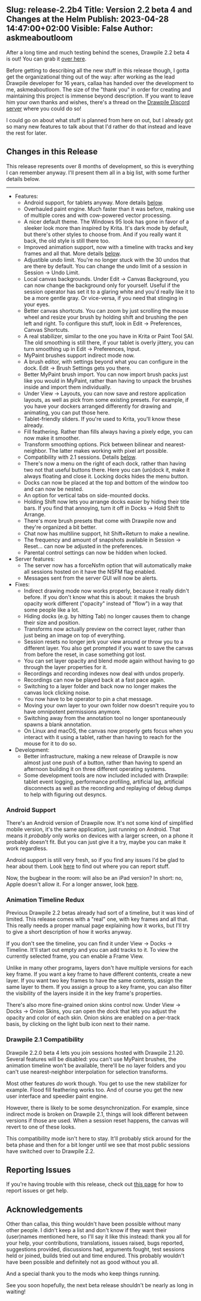 Slug: release-2.2b4
Title: Version 2.2 beta 4 and Changes at the Helm
Publish: 2023-04-28 14:47:00+02:00
Visible: False
Author: askmeaboutloom
---

After a long time and much testing behind the scenes, Drawpile 2.2 beta 4 is out! You can grab it [over here](/download/#Beta).

Before getting to describing all the new stuff in this release though, I gotta get the organizational thing out of the way: after working as the lead Drawpile developer for 16 years, callaa has handed over the development to me, askmeaboutloom. The size of the "thank you" in order for creating and maintaining this project is immense beyond description. If you want to leave him your own thanks and wishes, there's a thread on the [Drawpile Discord server](https://discord.gg/M3yyMpC) where you could do so!

I could go on about what stuff is planned from here on out, but I already got so many new features to talk about that I'd rather do that instead and leave the rest for later.

## Changes in this Release

This release represents over 8 months of development, so this is everything I can remember anyway. I'll present them all in a big list, with some further details below.

---

* Features:
    * Android support, for tablets anyway. More details [below](#release22b4-android).
    * Overhauled paint engine. Much faster than it was before, making use of multiple cores and with cow-powered vector processing.
    * A nicer default theme. The Windows 95 look has gone in favor of a sleeker look more than inspired by Krita. It's dark mode by default, but there's other styles to choose from. And if you really want it back, the old style is still there too.
    * Improved animation support, now with a timeline with tracks and key frames and all that. More details [below](#release22b4-timeline).
    * Adjustible undo limit. You're no longer stuck with the 30 undos that are there by default. You can change the undo limit of a session in Session &rarr; Undo Limit.
    * Local canvas backgrounds. Under Edit &rarr; Canvas Background, you can now change the background only for yourself. Useful if the session operator has set it to a glaring white and you'd really like it to be a more gentle gray. Or vice-versa, if you need that stinging in your eyes.
    * Better canvas shortcuts. You can zoom by just scrolling the mouse wheel and resize your brush by holding shift and brushing the pen left and right. To configure this stuff, look in Edit &rarr; Preferences, Canvas Shortcuts.
    * A real stabilizer, similar to the one you have in Krita or Paint Tool SAI. The old smoothing is still there, if your tablet is overly jittery, you can turn smoothing up in Edit &rarr; Preferences, Input.
    * MyPaint brushes support indirect mode now.
    * A brush editor, with settings beyond what you can configure in the dock. Edit &rarr; Brush Settings gets you there.
    * Better MyPaint brush import. You can now import brush packs just like you would in MyPaint, rather than having to unpack the brushes inside and import them individually.
    * Under View &rarr; Layouts, you can now save and restore application layouts, as well as pick from some existing presets. For example, if you have your dockers arranged differently for drawing and animating, you can put those here.
    * Tablet-friendly sliders. If you're used to Krita, you'll know these already.
    * Fill feathering. Rather than fills always having a pixely edge, you can now make it smoother.
    * Transform smoothing options. Pick between bilinear and nearest-neighbor. The latter makes working with pixel art possible.
    * Compatibility with 2.1 sessions. Details [below](#releaseb224-compat).
    * There's now a menu on the right of each dock, rather than having two not that useful buttons there. Here you can (un)dock it, make it always floating and close it. Locking docks hides the menu button.
    * Docks can now be placed at the top and bottom of the window too and can now be nested.
    * An option for vertical tabs on side-mounted docks.
    * Holding Shift now lets you arrange docks easier by hiding their title bars. If you find that annoying, turn it off in Docks &rarr; Hold Shift to Arrange.
    * There's more brush presets that come with Drawpile now and they're organized a bit better.
    * Chat now has multiline support, hit Shift+Return to make a newline.
    * The frequency and amount of snapshots available in Session &rarr; Reset... can now be adjusted in the preferences.
    * Parental control settings can now be hidden when locked.
* Server features:
    * The server now has a forceNsfm option that will automatically make all sessions hosted on it have the NSFM flag enabled.
    * Messages sent from the server GUI will now be alerts.
* Fixes:
    * Indirect drawing mode now works properly, because it really didn't before. If you don't know what this is about: it makes the brush opacity work different ("opacity" instead of "flow") in a way that some people like a lot.
    * Hiding docks (e.g. by hitting Tab) no longer causes them to change their size and position.
    * Transforms now actually preview on the correct layer, rather than just being an image on top of everything.
    * Session resets no longer jerk your view around or throw you to a different layer. You also get prompted if you want to save the canvas from before the reset, in case something got lost.
    * You can set layer opacity and blend mode again without having to go through the layer properties for it.
    * Recordings and recording indexes now deal with undos properly.
    * Recordings can now be played back at a fast pace again.
    * Switching to a layer folder and back now no longer makes the canvas lock clicking noise.
    * You now have to be operator to pin a chat message.
    * Moving your own layer to your own folder now doesn't require you to have omnipotent permissions anymore.
    * Switching away from the annotation tool no longer spontaneously spawns a blank annotation.
    * On Linux and macOS, the canvas now properly gets focus when you interact with it using a tablet, rather than having to reach for the mouse for it to do so.
* Development:
    * Better infrastructure, making a new release of Drawpile is now almost just one push of a button, rather than having to spend an afternoon building it on three different operating systems.
    * Some development tools are now included included with Drawpile: tablet event logging, performance profiling, artificial lag, artificial disconnects as well as the recording and replaying of debug dumps to help with figuring out desyncs.


<h3 id="release22b4-android">Android Support</h3>

There's an Android version of Drawpile now. It's not some kind of simplified mobile version, it's the same application, just running on Android. That means it *probably* only works on devices with a larger screen, on a phone it probably doesn't fit. But you can just give it a try, maybe you can make it work regardless.

Android support is still very fresh, so if you find any issues I'd be glad to hear about them. Look [here](/help/) to find out where you can report stuff.

Now, the bugbear in the room: will also be an iPad version? In short: no, Apple doesn't allow it. For a longer answer, look [here](/help/FAQ#faq-ios).


<h3 id="release22b4-timeline">Animation Timeline Redux</h3>

Previous Drawpile 2.2 betas already had sort of a timeline, but it was kind of limited. This release comes with a "real" one, with key frames and all that. This really needs a proper manual page explaining how it works, but I'll try to give a short description of how it works anyway.

If you don't see the timeline, you can find it under View &rarr; Docks &rarr; Timeline. It'll start out empty and you can add tracks to it. To view the currently selected frame, you can enable a Frame View.

Unlike in many other programs, layers don't have multiple versions for each key frame. If you want a key frame to have different contents, create a new layer. If you want two key frames to have the same contents, assign the same layer to them. If you assign a group to a key frame, you can also filter the visibility of the layers inside it in the key frame's properties.

There's also more fine-grained onion skins control now. Under View &rarr; Docks &rarr; Onion Skins, you can open the dock that lets you adjust the opacity and color of each skin. Onion skins are enabled on a per-track basis, by clicking on the light bulb icon next to their name.


<h3 id="release22b4-compat">Drawpile 2.1 Compatibility</h3>

Drawpile 2.2.0 beta 4 lets you join sessions hosted with Drawpile 2.1.20. Several features will be disabled: you can't use MyPaint brushes, the animation timeline won't be available, there'll be no layer folders and you can't use nearest-neighbor interpolation for selection transforms.

Most other features *do* work though. You get to use the new stabilizer for example. Flood fill feathering works too. And of course you get the new user interface and speedier paint engine.

However, there is likely to be some desynchronization. For example, since indirect mode is broken on Drawpile 2.1, things will look different between versions if those are used. When a session reset happens, the canvas will revert to one of these looks.

This compatibility mode isn't here to stay. It'll probably stick around for the beta phase and then for a bit longer until we see that most public sessions have switched over to Drawpile 2.2.


## Reporting Issues

If you're having trouble with this release, check out [this page](/help/) for how to report issues or get help.


## Acknowledgements

Other than callaa, this thing wouldn't have been possible without many other people. I didn't keep a list and don't know if they want their (user)names mentioned here, so I'll say it like this instead: thank you all for your help, your contributions, translations, issues raised, bugs reported, suggestions provided, discussions had, arguments fought, test sessions held or joined, builds tried out and time endured. This probably wouldn't have been possible and definitely not as good without you all.

And a special thank you to the mods who keep things running.

See you soon hopefully, the next beta release shouldn't be nearly as long in waiting!
